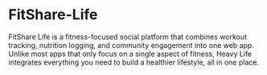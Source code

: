 # FitShare-Life
FitShare Life is a fitness-focused social platform that combines workout tracking, nutrition logging, and community engagement into one web app. Unlike most apps that only focus on a single aspect of fitness, Heavy Life integrates everything you need to build a healthier lifestyle, all in one place.
